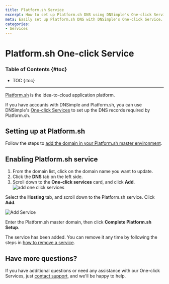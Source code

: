 ```yaml
---
title: Platform.sh Service
excerpt: How to set up Platform.sh DNS using DNSimple's One-click Service.
meta: Easily set up Platform.sh DNS with DNSimple's One-click Service. Follow our step-by-step guide to streamline your DNS management and enhance your workflow.
categories:
- Services
---
```


# Platform.sh One-click Service

### Table of Contents {#toc}

* TOC
{:toc}

---

[Platform.sh](https://platform.sh/) is the idea-to-cloud application platform.

If you have accounts with DNSimple and Platform.sh, you can use DNSimple's [One-click Services](/categories/services/) to set up the DNS records required by Platform.sh.

## Setting up at Platform.sh

Follow the steps to [add the domain in your Platform.sh master environment](https://docs.platform.sh/gettingstarted/next-steps/going-live/set-domain.html).

## Enabling Platform.sh service

1. From the domain list, click on the domain name you want to update.
2. Click the **DNS** tab on the left side.
3. Scroll down to the **One-click services** card, and click **Add**.
![add one click services](/files/one-click-services.png)

Select the **Hosting** tab, and scroll down to the Platform.sh service. Click **Add**.

![Add Service](/files/services-platformsh.png)

Enter the Platform.sh master domain, then click **Complete Platform.sh Setup**.

The service has been added. You can remove it any time by following the steps in [how to remove a service](/articles/services/#removing-services).

## Have more questions?

If you have additional questions or need any assistance with our One-click Services, just [contact support](https://dnsimple.com/feedback), and we'll be happy to help.
